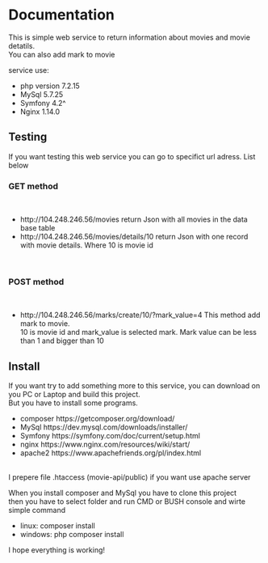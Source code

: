 <h1>Documentation</h1>

This is simple web service to return information about movies and movie detatils. <br>
You can also add mark to movie <br>

service use:
<ul>
 <li>php version 7.2.15</li>
 <li>MySql 5.7.25</li>
 <li>Symfony 4.2^</li>
 <li>Nginx 1.14.0</li>
</ul>
<h2>Testing</h2>
If you want testing this web service you can go to specifict url adress. List below
<br>
<h3>GET method</h3>
<br>
<ul>
 <li>http://104.248.246.56/movies return Json with all movies in the data base table</li>
 <li>http://104.248.246.56/movies/details/10 return Json with one record with movie details. Where 10 is movie id</li>
</ul>
<br>
<h3>POST method</h3>
<br>
<ul>
 <li> http://104.248.246.56/marks/create/10/?mark_value=4 This method add mark to movie. <br>
10 is movie id and mark_value is selected mark. Mark value can be less than 1 and bigger than 10
 </li>
</ul>

<h2>Install</h2>
If you want try to add something more to this service, you can download on you PC or Laptop and build this project. <br>
But you have to install some programs. 
<br>
<ul>
 <li>composer https://getcomposer.org/download/</li>
 <li>MySql https://dev.mysql.com/downloads/installer/</li>
 <li>Symfony https://symfony.com/doc/current/setup.html</li>
 <li>nginx https://www.nginx.com/resources/wiki/start/</li>
 <li>apache2 https://www.apachefriends.org/pl/index.html </li> 
</ul>
<br> 
I prepere file .htaccess (movie-api/public) if you want use apache server 

When you install composer and MySql you have to clone this project<br>
then you have to select folder and run CMD or BUSH console and wirte simple command <br>
 * linux: composer install 
 * windows: php composer install

I hope everything is working!<br>


 

 
